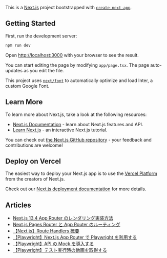 This is a [Next.js](https://nextjs.org/) project bootstrapped with [`create-next-app`](https://github.com/vercel/next.js/tree/canary/packages/create-next-app).

## Getting Started

First, run the development server:

```bash
npm run dev
```

Open [http://localhost:3000](http://localhost:3000) with your browser to see the result.

You can start editing the page by modifying `app/page.tsx`. The page auto-updates as you edit the file.

This project uses [`next/font`](https://nextjs.org/docs/basic-features/font-optimization) to automatically optimize and load Inter, a custom Google Font.

## Learn More

To learn more about Next.js, take a look at the following resources:

- [Next.js Documentation](https://nextjs.org/docs) - learn about Next.js features and API.
- [Learn Next.js](https://nextjs.org/learn) - an interactive Next.js tutorial.

You can check out [the Next.js GitHub repository](https://github.com/vercel/next.js/) - your feedback and contributions are welcome!

## Deploy on Vercel

The easiest way to deploy your Next.js app is to use the [Vercel Platform](https://vercel.com/new?utm_medium=default-template&filter=next.js&utm_source=create-next-app&utm_campaign=create-next-app-readme) from the creators of Next.js.

Check out our [Next.js deployment documentation](https://nextjs.org/docs/deployment) for more details.

## Articles

- [Next.js 13.4 App Router のレンダリング実装方法](https://qiita.com/Yasushi-Mo/items/837a8c110a77d58b2d44)
- [Next.js Pages Router と App Router のルーティング](https://qiita.com/Yasushi-Mo/items/865a8d6e1a063058d702)
- [【Next.js】Route Handlers 概要](https://qiita.com/Yasushi-Mo/items/f84f270ee25240e1caaf)
- [【Playwright】Next.js App Router で Playwright を利用する](https://qiita.com/Yasushi-Mo/items/a886118e8c166933f066)
- [【Playwright】API の Mock を導入する](https://qiita.com/Yasushi-Mo/items/1037f721a9289557c82f)
- [【Playwright】テスト実行時の動画を取得する](https://qiita.com/Yasushi-Mo/items/7abe2631793c9eec8c38)
